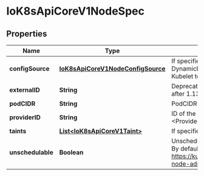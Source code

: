 
# IoK8sApiCoreV1NodeSpec

## Properties
Name | Type | Description | Notes
------------ | ------------- | ------------- | -------------
**configSource** | [**IoK8sApiCoreV1NodeConfigSource**](IoK8sApiCoreV1NodeConfigSource.md) | If specified, the source to get node configuration from The DynamicKubeletConfig feature gate must be enabled for the Kubelet to use this field |  [optional]
**externalID** | **String** | Deprecated. Not all kubelets will set this field. Remove field after 1.13. see: https://issues.k8s.io/61966 |  [optional]
**podCIDR** | **String** | PodCIDR represents the pod IP range assigned to the node. |  [optional]
**providerID** | **String** | ID of the node assigned by the cloud provider in the format: &lt;ProviderName&gt;://&lt;ProviderSpecificNodeID&gt; |  [optional]
**taints** | [**List&lt;IoK8sApiCoreV1Taint&gt;**](IoK8sApiCoreV1Taint.md) | If specified, the node&#39;s taints. |  [optional]
**unschedulable** | **Boolean** | Unschedulable controls node schedulability of new pods. By default, node is schedulable. More info: https://kubernetes.io/docs/concepts/nodes/node/#manual-node-administration |  [optional]



